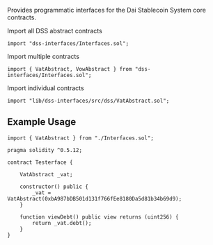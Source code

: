 Provides programmatic interfaces for the Dai Stablecoin System core contracts.

Import all DSS abstract contracts

```
import "dss-interfaces/Interfaces.sol";
```

Import multiple contracts

```
import { VatAbstract, VowAbstract } from "dss-interfaces/Interfaces.sol";
```

Import individual contracts

```
import "lib/dss-interfaces/src/dss/VatAbstract.sol";
```


## Example Usage


```
import { VatAbstract } from "./Interfaces.sol";

pragma solidity ^0.5.12;

contract Testerface {
    
    VatAbstract _vat;
    
    constructor() public {
        _vat = VatAbstract(0xbA987bDB501d131f766fEe8180Da5d81b34b69d9);
    }
    
    function viewDebt() public view returns (uint256) {
        return _vat.debt();
    }    
}
```

